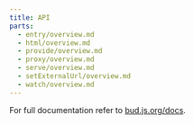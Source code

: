 ```yaml
---
title: API
parts:
  - entry/overview.md
  - html/overview.md
  - provide/overview.md
  - proxy/overview.md
  - serve/overview.md
  - setExternalUrl/overview.md
  - watch/overview.md
---
```


For full documentation refer to [bud.js.org/docs](https://bud.js.org/docs).
